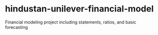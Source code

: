 # hindustan-unilever-financial-model
Financial modeling project including statements, ratios, and basic forecasting
